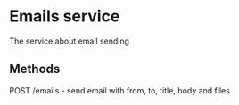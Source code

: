 # Emails service

The service about email sending

## Methods

POST /emails - send email with from, to, title, body and files
